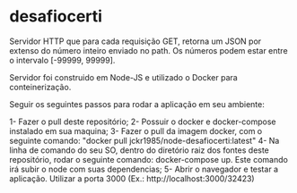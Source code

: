 # desafiocerti

Servidor HTTP que para cada requisição GET, retorna um JSON por extenso do número inteiro enviado no path. 
Os números podem estar entre o intervalo [-99999, 99999].

Servidor foi construido em Node-JS e utilizado o Docker para conteinerização.

Seguir os seguintes passos para rodar a aplicação em seu ambiente:

1- Fazer o pull deste repositório;
2- Possuir o docker e docker-compose instalado em sua maquina;
3- Fazer o pull da imagem docker, com o seguinte comando: "docker pull jckr1985/node-desafiocerti:latest"
4- Na linha de comando do seu SO, dentro do diretório raiz dos fontes deste repositório, rodar o seguinte comando: docker-compose up. Este comando irá subir o node com suas dependencias;
5- Abrir o navegador e testar a aplicação. Utilizar a porta 3000 (Ex.: http://localhost:3000/32423)


